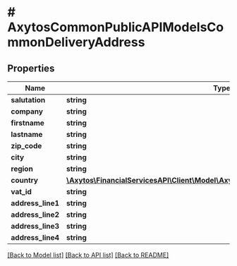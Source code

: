 # # AxytosCommonPublicAPIModelsCommonDeliveryAddress

## Properties

Name | Type | Description | Notes
------------ | ------------- | ------------- | -------------
**salutation** | **string** |  | [optional]
**company** | **string** |  | [optional]
**firstname** | **string** |  | [optional]
**lastname** | **string** |  | [optional]
**zip_code** | **string** |  |
**city** | **string** |  |
**region** | **string** |  | [optional]
**country** | [**\Axytos\FinancialServicesAPI\Client\Model\AxytosCommonPublicAPIEnumsCountryCode**](AxytosCommonPublicAPIEnumsCountryCode.md) |  |
**vat_id** | **string** |  | [optional]
**address_line1** | **string** |  | [optional]
**address_line2** | **string** |  | [optional]
**address_line3** | **string** |  | [optional]
**address_line4** | **string** |  | [optional]

[[Back to Model list]](../../README.md#models) [[Back to API list]](../../README.md#endpoints) [[Back to README]](../../README.md)
